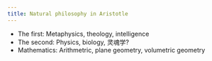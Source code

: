 ```yaml
---
title: Natural philosophy in Aristotle
---
```


* The first: Metaphysics, theology, intelligence
* The second: Physics, biology, 灵魂学?
* Mathematics: Arithmetric, plane geometry, volumetric geometry
